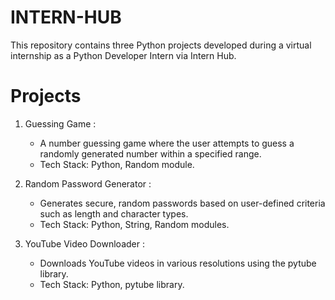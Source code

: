 # INTERN-HUB

This repository contains three Python projects developed during a virtual internship as a Python Developer Intern via Intern Hub.

# Projects

1. Guessing Game :
   - A number guessing game where the user attempts to guess a randomly generated number within a specified range.
   - Tech Stack: Python, Random module.

2. Random Password Generator :
   - Generates secure, random passwords based on user-defined criteria such as length and character types.
   - Tech Stack: Python, String, Random modules.

3. YouTube Video Downloader :
   - Downloads YouTube videos in various resolutions using the pytube library.
   - Tech Stack: Python, pytube library.
